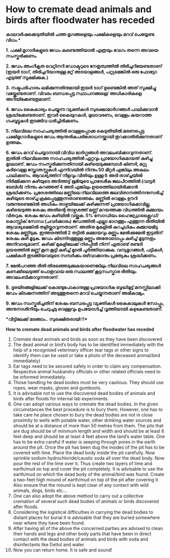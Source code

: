 # How to cremate dead animals and birds after floodwater has receded



**കാലവര്‍ഷക്കെടുതിയില്‍ ചത്ത മൃഗങ്ങളെയും പക്ഷികളെയും മറവ് ചെയ്യേണ്ട വിധം.\***

**1. പക്ഷി മൃഗാദികളുടെ ജഡം കണ്ടെത്തിയാല്‍ എത്രയും വേഗം തന്നെ അവയെ സംസ്കരിക്കണം.**

**2. ജഡം അംഗീകൃത വെറ്റിനറി ഡോക്ടറുടെ നേതൃത്വത്തില്‍ തിരിച്ചറിയേണ്ടതാണ് \(ഇയര്‍ ടാഗ്, തിരിച്ചറിയാനുള്ള മറ്റ് അടയാളങ്ങള്‍, പറ്റുമെങ്കില്‍ ഒരു ഫോട്ടോ എടുത്ത് സൂക്ഷിക്കുക.\)**

**3. നഷ്ടപരിഹാരം ലഭിക്കുന്നതിനുമായി ഇയര്‍ ടാഗ് ഉണ്ടെങ്കില്‍ അത് സൂക്ഷിച്ചു വയ്ക്കേണ്ടതാണ്. വിവരം ബന്ധപ്പെട്ട സ്ഥാപനങ്ങളെ/ അധികാരികളെ അറിയിക്കേണ്ടതുമാണ്.**

**4. ജഡം കൈകാര്യം ചെയ്യുന്ന വ്യക്തികള്‍ സുരക്ഷാമാര്‍ഗങ്ങള്‍ പാലിക്കുവാന്‍ ശ്രദ്ധിക്കേണ്ടതാണ്. ഇവര്‍ കൈയുറകള്‍, മുഖാവരണം, വെള്ളം കയറാത്ത ഗംബൂട്ടുകള്‍ തുടങ്ങിവ ധരിച്ചിരിക്കണം.** 

**5. നിലവിലെ സാഹചര്യത്തില്‍ വെള്ളപ്പൊക്ക കെടുതിയില്‍ മരണപ്പെട്ട പക്ഷിമൃഗാദികളുടെ ജഡം ആന്തരികപരിശോധനയ്ക്കായി തുറക്കാതിരിക്കുന്നതാണ് ഉത്തമം.**

**6. ജഡം മറവ് ചെയ്യാനായി വിവിധ മാര്‍ഗ്ഗങ്ങള്‍ അവലംബിക്കാവുന്നതാണ്. ഇതില്‍ നിലവിലത്തെ സാഹചര്യത്തില്‍ ഏറ്റവും പ്രായോഗികമായത് കുഴിച്ചു മൂടലാണ്. ജഡം സംസ്കരിക്കുന്നതിനായി കുഴിയെടുക്കുമ്പോള്‍ കിണര്‍, മറ്റു കുടിവെള്ള സ്ത്രോതസ്സുകള്‍ എന്നിവയില്‍ നിന്നും 50 മീറ്റര്‍ എങ്കിലും അകലം പാലിക്കണം. ആവശ്യത്തിന് നീളവും വീതിയും ഉള്ള 6 അടി താഴ്ച്ചയില്‍ നിര്‍മ്മിക്കുന്ന കുഴിയുടെ അടിത്തട്ട് ഭൂമിയുടെ പ്രാദേശീക ജലപീഠത്തില്‍ \(വാട്ടര്‍ ടേബിള്‍\) നിന്നും കുറഞ്ഞത് 4 അടി എങ്കിലും ഉയരത്തിലായിരിക്കാന്‍ ശ്രദ്ധിക്കണം. പ്രദേശത്തിലെ മണ്ണിലെ നിലവിലത്തെ ജലവിതാനത്തിനനുസരിച്ച് കുഴിയുടെ താഴ്ച്ച ക്രമപ്പെടുത്തുന്നതാണുത്തമം. മണ്ണില്‍ വെള്ളം ഊറി വരുന്നുണ്ടെങ്കില്‍ അധികം താഴ്ചയിലേക്ക് കുഴിക്കുന്നത് പ്രായോഗികമാവില്ല. കുഴിയെടുത്ത ശേഷം അതിന്റെ താഴ്വശത്ത് മണ്ണ് മറയത്തക്ക വിധത്തില്‍ കുമ്മായം വിതറുക. ശേഷം ജഡം കുഴിയില്‍ വയ്ക്കുക. 5% സോഡിയം ഹൈഡ്രോക്സൈഡ്/കൊസ്റ്റിക് സോഡ \(ചവര്‍ക്കാരം\) ജഡത്തില്‍ എല്ലാ ഭാഗത്തും എത്തുന്ന രീതിയില്‍ ആവശ്യമെങ്കില്‍ തളിയ്ക്കാവുന്നതാണ്. അതിനു മുകളില്‍ കുറച്ചധികം കുമ്മായമിട്ട ശേഷം മണ്ണിടുക. ഇത്തരത്തില്‍ 2 തട്ടില്‍ കുമ്മായവും മണ്ണും മേല്‍ക്കുമേല്‍ ഇട്ടതിന് ശേഷം കുഴി മൂടുക.  ജഡം കിടന്നിടത്തുള്ള മണ്ണും അതോടൊപ്പം കുഴിച്ച് മൂടുന്നതും അനിവാര്യമാണ്. കുഴിക്ക് മുകളിലേക്ക് നിരപ്പില്‍ നിന്ന് ഏതാണ്ട് രണ്ടടി ഉയരത്തില്‍ മണ്ണ് കൂന കൂട്ടി കുഴിച്ച് മൂടല്‍ പൂര്‍ത്തിയാക്കുക. വന്യമൃഗങ്ങള്‍, പട്ടികള്‍, പക്ഷികള്‍ തുടങ്ങിയവയുടെ സമ്പര്‍ക്കം ഒഴിവാക്കാനും പ്രത്യേകം ശ്രദ്ധിക്കണം.** 

**7. മേല്‍പറഞ്ഞ രീതി തിരഞ്ഞെടുക്കുകയാണെങ്കിലും നിലവിലെ സാഹചര്യങ്ങള്‍ കണക്കിലെടുത്ത് പൊതുവായ ഒരു സ്ഥലത്ത് കൂട്ടസംസ്കാര രീതിയും അവലംബിക്കാവുന്നതാണ്.**

**8. ദൂരയിടങ്ങളിലേക്ക് കൊണ്ടുപോകാനുള്ള പ്രായോഗിക ബുദ്ധിമുട്ട് മനസ്സിലാക്കി ജഡം കിടക്കുന്നത്തിന് അടുത്തുതന്നെ മറവ് ചെയ്യുന്നതാണ് അഭികാമ്യം.** 

**9. ജഡം സംസ്കരിച്ചതിന് ശേഷം ബന്ധപ്പെട്ട വ്യക്തികള്‍ കൈകാലുകള്‍ സോപ്പും, അനുനാശിനിയും ചെറുചൂടു വെള്ളവും ഉപയോഗിച്ച് വൃത്തിയായി കഴുകേണ്ടതാണ്.**

**\*വീട്ടിലേക്ക് മടങ്ങാം.. സുരക്ഷിതരായി !!\***

**How to cremate dead animals and birds after floodwater has receded**  


1. Cremate dead animals and birds as soon as they have been discovered
2. The dead animal or bird’s body has to be identified immediately with the help of a recognised veterinary officer \(ear tags or other signs to identify them can be used or take a photo of the deceased animal/bird immediately\)
3. Ear tags need to be secured safely in order to claim any compensation. Respective animal husbandry officials or other related officials need to be informed immediately.
4. Those handling he dead bodies must be very cautious. They should use ropes, wear masks, gloves and gumboots.
5. It is advisable not to use the discovered dead bodies of animals and birds after floods for internal lab experiments.
6. One can adopt various ways to cremate the dead bodies. In the given circumstances the best procedure is to bury them. However, one has to take care he place chosen to bury the dead bodies are not in close proximity to wells with potable water, other drinking water sources and should be at a distance of more than 50 metres from them. The pits that are dug should be of minimum length and width and should be at least 6 feet deep and should be at least 4 feet above the land’s water table. One has to be extra careful if water is seeping through pores in the earth around the pit.  Once the pit has been dug the insides of the pit has to be covered with lime. Place the dead body inside the pit carefully. Now sprinkle sodium hydrochloride/caustic soda all over the dead body. Now pour the rest of the lime over it. Thus create two layers of lime and earth/mud on top and cover the pit completely. It is advisable to use the earth/mud on which the dead body of the animal/bird was found. Create a two-feet high mound of earth/mud on top of the pit after covering it. Also ensure that the mound is kept clear of any contact with wild animals, dogs, birds etc…
7. One can also adopt the above method to carry out a collective cremation of several such dead bodies of animals or birds discovered after floods.
8. Considering the logistical difficulties in carrying the dead bodies to distant places for burial it is advisable that they are buried somewhere near where they have been found.
9. After having all of the above the concerned parties are advised to clean their hands and legs and other body parts that have been in direct contact with the dead bodies of animals and birds with soda and disinfectants like Dettol and water.
10.  Now you can return home. It is safe and sound!

